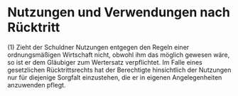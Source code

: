 # Nutzungen und Verwendungen nach Rücktritt

(1) Zieht der Schuldner Nutzungen entgegen den Regeln einer ordnungsmäßigen Wirtschaft nicht, obwohl ihm das möglich gewesen wäre, so ist er dem Gläubiger zum Wertersatz verpflichtet. Im Falle eines gesetzlichen Rücktrittsrechts hat der Berechtigte hinsichtlich der Nutzungen nur für diejenige Sorgfalt einzustehen, die er in eigenen Angelegenheiten anzuwenden pflegt.